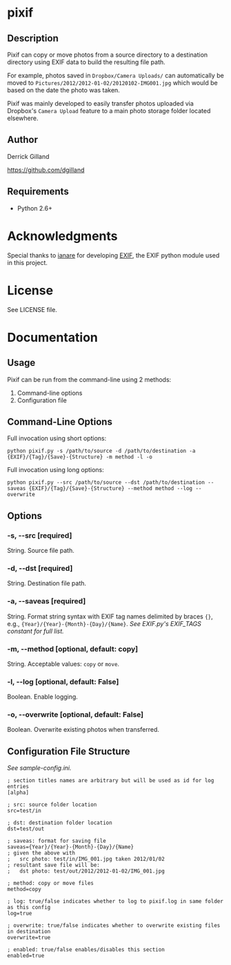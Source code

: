 # pixif

## Description

Pixif can copy or move photos from a source directory to a destination directory using EXIF data to build the resulting file path.

For example, photos saved in `Dropbox/Camera Uploads/` can automatically be moved to `Pictures/2012/2012-01-02/20120102-IMG001.jpg` which would be based on the date the photo was taken.

Pixif was mainly developed to easily transfer photos uploaded via Dropbox's `Camera Upload` feature to a main photo storage folder located elsewhere.

## Author

Derrick Gilland

<https://github.com/dgilland>

## Requirements

- Python 2.6+

# Acknowledgments

Special thanks to [ianare](http://ianare.users.sourceforge.net) for developing [EXIF](http://sourceforge.net/projects/exif-py), the EXIF python module used in this project.

# License

See LICENSE file.

# Documentation

## Usage

Pixif can be run from the command-line using 2 methods:

1. Command-line options
2. Configuration file

## Command-Line Options

Full invocation using short options:

    python pixif.py -s /path/to/source -d /path/to/destination -a {EXIF}/{Tag}/{Save}-{Structure} -m method -l -o

Full invocation using long options:

    python pixif.py --src /path/to/source --dst /path/to/destination --saveas {EXIF}/{Tag}/{Save}-{Structure} --method method --log --overwrite

## Options

### -s, --src [required]

String. Source file path.

### -d, --dst [required]

String. Destination file path.

### -a, --saveas [required]

String. Format string syntax with EXIF tag names delimited by braces `{}`, e.g., `{Year}/{Year}-{Month}-{Day}/{Name}`. *See EXIF.py's EXIF_TAGS constant for full list.*

### -m, --method [optional, default: copy]

String. Acceptable values: `copy` or `move`.

### -l, --log [optional, default: False]

Boolean. Enable logging.

### -o, --overwrite [optional, default: False]

Boolean. Overwrite existing photos when transferred.

## Configuration File Structure

_See sample-config.ini._

    ; section titles names are arbitrary but will be used as id for log entries
    [alpha]

    ; src: source folder location
    src=test/in

    ; dst: destination folder location
    dst=test/out

    ; saveas: format for saving file
    saveas={Year}/{Year}-{Month}-{Day}/{Name}
    ; given the above with
    ;   src photo: test/in/IMG_001.jpg taken 2012/01/02
    ; resultant save file will be:
    ;   dst photo: test/out/2012/2012-01-02/IMG_001.jpg

    ; method: copy or move files
    method=copy

    ; log: true/false indicates whether to log to pixif.log in same folder as this config
    log=true

    ; overwrite: true/false indicates whether to overwrite existing files in destination
    overwrite=true

    ; enabled: true/false enables/disables this section
    enabled=true
